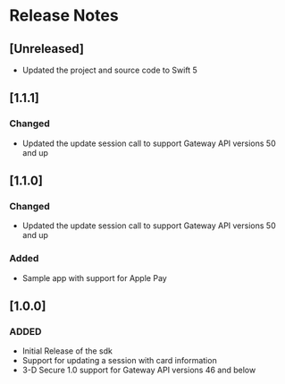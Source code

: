 # Release Notes

## [Unreleased]
- Updated the project and source code to Swift 5

## [1.1.1]
### Changed
- Updated the update session call to support Gateway API versions 50 and up

## [1.1.0]
### Changed
- Updated the update session call to support Gateway API versions 50 and up

### Added
- Sample app with support for Apple Pay

## [1.0.0]
### ADDED
- Initial Release of the sdk
- Support for updating a session with card information
- 3-D Secure 1.0 support for Gateway API versions 46 and below
